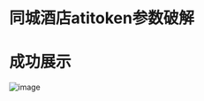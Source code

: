 同城酒店atitoken参数破解
===============
成功展示
===========
![image](https://github.com/xzh0723/TongCheng/blob/master/view.png)
